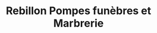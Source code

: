 ---
title: "Rebillon Pompes funèbres et Marbrerie"
url: /pontault-combault/rebillon-pompes-funebres-et-marbrerie/
shop: directeurs de funérailles
---
